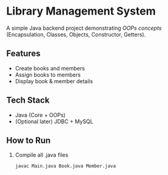 # Library Management System

A simple Java backend project demonstrating *OOPs concepts* (Encapsulation, Classes, Objects, Constructor, Getters).  

## Features
- Create books and members
- Assign books to members
- Display book & member details  

## Tech Stack
- Java (Core + OOPs)
- (Optional later) JDBC + MySQL

## How to Run
1. Compile all .java files  
   ```bash
   javac Main.java Book.java Member.java

